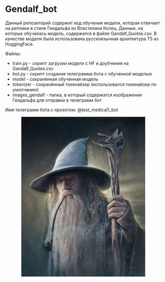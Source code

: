 # Gendalf_bot

Данный репозиторий содержит код обучения модели, которая отвечает на реплики в стиле Гендальфа из Властелина Колец.
Данные, на которых обучалась модель, содержатся в файле Gandalf_Quotes.csv. 
В качестве модели была использована русскоязычная архитектура T5 из HuggingFace.

Файлы:
  * train.py - скрипт загрузки модели с HF и доубчения на Gandalf_Quotes.csv
  * bot.py - скрипт создания телеграмма бота с обученной моделью
  * model - сохранённая обученная модель
  * tokenizer - сохранённый токенайзер (использовался токенайзер по умолчанию)
  * images_gendalf - папка, в который содержатся изображения Гендальфа для отправки в телеграмм бот

Имя телеграмм бота с проектом: @test_medical1_bot

<p align="center">
  <img src="images_gendalf/s-l1600.jpg" width="400">
</p>
